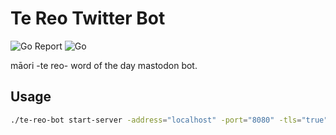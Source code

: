 # Te Reo Twitter Bot

![Go Report](https://goreportcard.com/badge/github.com/wizact/te-reo-bot) ![Go](https://github.com/wizact/te-reo-bot/workflows/Go/badge.svg)

māori -te reo- word of the day mastodon bot.

## Usage

```bash
./te-reo-bot start-server -address="localhost" -port="8080" -tls="true"
```


